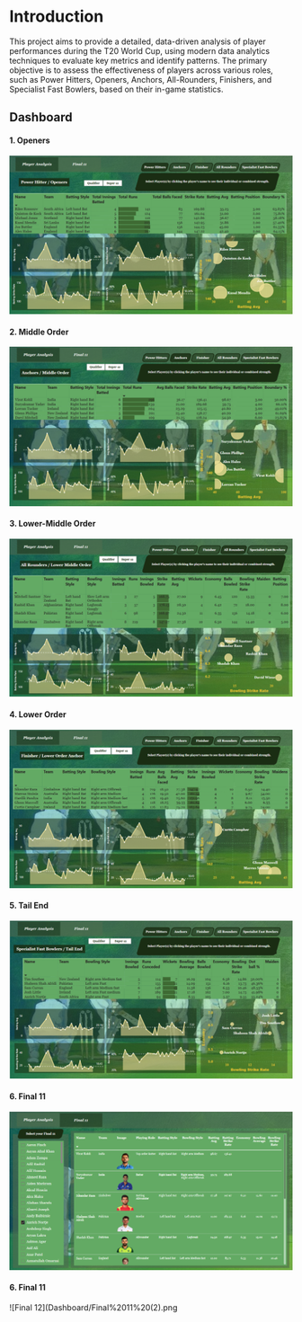 # Introduction
This project aims to provide a detailed, data-driven analysis of player performances during the T20 World Cup, using modern data analytics techniques to evaluate key metrics and identify patterns. The primary objective is to assess the effectiveness of players across various roles, such as Power Hitters, Openers, Anchors, All-Rounders, Finishers, and Specialist Fast Bowlers, based on their in-game statistics.

## Dashboard
#### 1. Openers
![Openers](Dashboard/Openers.png)
#### 2. Middle Order
![Middle Order](Dashboard/Middle%20Order.png)
#### 3. Lower-Middle Order
![Lower-Middle Order](Dashboard/Lower-Middle%20Order.png)
#### 4. Lower Order
![Lower Order](Dashboard/Lower%20Order.png)
#### 5. Tail End
![Tail End](Dashboard/Tail%20End.png)
#### 6. Final 11
![Final 11](Dashboard/Final%2011.png)
#### 6. Final 11
![Final 12](Dashboard/Final%2011%20(2).png
